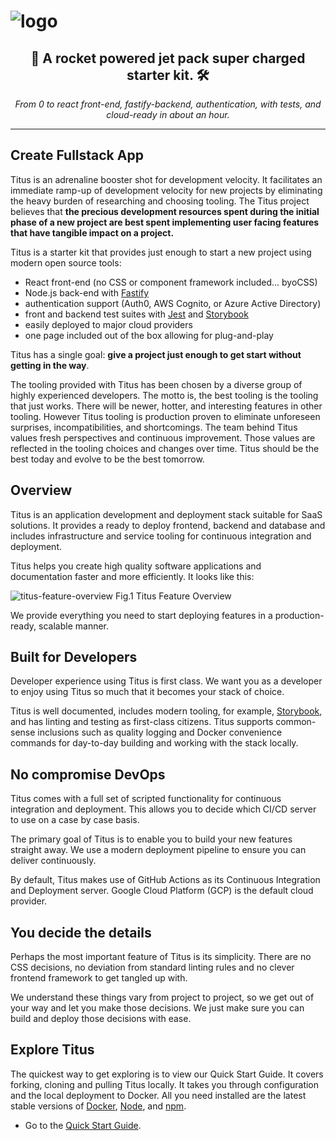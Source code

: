 # ![logo]

<h2 align="center"> 🚀 A rocket powered jet pack super charged starter kit. 🛠️</h2>
<p align="center"><em>From 0 to react front-end, fastify-backend, authentication, with tests, and cloud-ready in about an hour.</em></p>

---

## Create Fullstack App

Titus is an adrenaline booster shot for development velocity.
It facilitates an immediate ramp-up of development velocity for new projects by eliminating the heavy burden of researching and choosing tooling.
The Titus project believes that **the precious development resources spent during the initial phase of a new project are best spent implementing user facing features that have tangible impact on a project.**

Titus is a starter kit that provides just enough to start a new project using modern open source tools:
* React front-end (no CSS or component framework included... byoCSS)
* Node.js back-end with [Fastify]
* authentication support (Auth0, AWS Cognito, or Azure Active Directory)
* front and backend test suites with [Jest] and [Storybook]
* easily deployed to major cloud providers
* one page included out of the box allowing for plug-and-play

Titus has a single goal: **give a project just enough to get start without getting in the way**.

The tooling provided with Titus has been chosen by a diverse group of highly experienced developers.
The motto is, the best tooling is the tooling that just works.
There will be newer, hotter, and interesting features in other tooling.
However Titus tooling is production proven to eliminate unforeseen surprises, incompatibilities, and shortcomings.
The team behind Titus values fresh perspectives and continuous improvement.
Those values are reflected in the tooling choices and changes over time.
Titus should be the best today and evolve to be the best tomorrow.

## Overview
Titus is an application development and deployment stack suitable for SaaS solutions. It provides a ready to deploy frontend, backend and database and includes infrastructure and service tooling for continuous integration and deployment.

Titus helps you create high quality software applications and documentation faster and more efficiently. It looks like this:

![titus-feature-overview]
Fig.1 Titus Feature Overview

We provide everything you need to start deploying features in a production-ready, scalable manner.

## Built for Developers
Developer experience using Titus is first class. We want you as a developer to enjoy using Titus so much that it becomes your stack of choice.

Titus is well documented, includes modern tooling, for example, [Storybook], and has linting and testing as first-class citizens. Titus supports common-sense inclusions such as quality logging and Docker convenience commands for day-to-day building and working with the stack locally.

## No compromise DevOps
Titus comes with a full set of scripted functionality for continuous integration and deployment. This allows you to decide which CI/CD server to use on a case by case basis. 

The primary goal of Titus is to enable you to build your new features straight away. We use a modern deployment pipeline to ensure you can deliver continuously.

By default, Titus makes use of GitHub Actions as its Continuous Integration and Deployment server. Google Cloud Platform (GCP) is the default cloud provider.

## You decide the details
Perhaps the most important feature of Titus is its simplicity. There are no CSS decisions, no deviation from standard linting rules and no clever frontend framework to get tangled up with.

We understand these things vary from project to project, so we get out of your way and let you make those decisions. We just make sure you can build and deploy those decisions with ease.

## Explore Titus
The quickest way to get exploring is to view our Quick Start Guide. It covers forking, cloning and pulling Titus locally. It takes you through configuration and the local deployment to Docker. All you need installed are the latest stable versions of  [Docker], [Node], and [npm].

- Go to the [Quick Start Guide].


<!-- External Links -->
[Storybook]: https://storybook.js.org/
[Docker]: https://docs.docker.com/install/#supported-platforms
[Node]: https://nodejs.org/en/
[npm]: https://www.npmjs.com/get-npm
[Jest]: https://jestjs.io/
[Fastify]: https://www.fastify.io/

<!-- Internal Links -->
[Quick Start Guide]: quick-start/

<!-- Images -->
[logo]: img/Accel_Logo_Titus.svg
[titus-feature-overview]: img/titus-feature-overview.svg
[titus-ci-pipeline]: img/titus-ci-pipeline.svg
